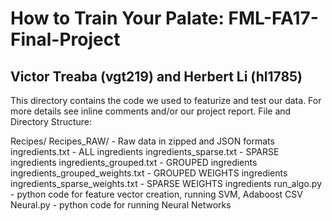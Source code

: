 # How to Train Your Palate: FML-FA17-Final-Project
## Victor Treaba (vgt219) and Herbert Li (hl1785)

This directory contains the code we used to featurize and test our data.
For more details see inline comments and/or our project report.
File and Directory Structure:

Recipes/
    Recipes_RAW/ - Raw data in zipped and JSON formats
    ingredients.txt - ALL ingredients
    ingredients_sparse.txt - SPARSE ingredients
    ingredients_grouped.txt - GROUPED ingredients
    ingredients_grouped_weights.txt - GROUPED WEIGHTS ingredients
    ingredients_sparse_weights.txt - SPARSE WEIGHTS ingredients
    run_algo.py - python code for feature vector creation, running SVM, Adaboost
    CSV Neural.py - python code for running Neural Networks
